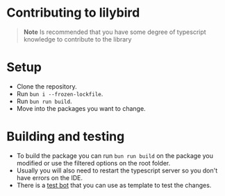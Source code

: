 # Contributing to lilybird

> **Note**
> Is recommended that you have some degree of typescript knowledge to contribute to the library

# Setup

- Clone the repository.
- Run `bun i --frozen-lockfile`.
- Run `bun run build`.
- Move into the packages you want to change.

# Building and testing

- To build the package you can run `bun run build` on the package you modified or use the filtered options on the root folder.
- Usually you will also need to restart the typescript server so you don't have errors on the IDE.
- There is a [test bot](./packages/test) that you can use as template to test the changes.